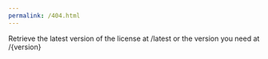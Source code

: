 ```yaml
---
permalink: /404.html
---
```

Retrieve the latest version of the license at /latest or the version you need at /{version}